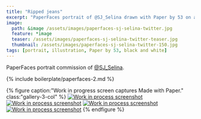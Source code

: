 ```yaml
---
title: "Ripped jeans"
excerpt: "PaperFaces portrait of @SJ_Selina drawn with Paper by 53 on an iPad."
image: 
  path: &image /assets/images/paperfaces-sj-selina-twitter.jpg 
  feature: *image
  teaser: /assets/images/paperfaces-sj-selina-twitter-teaser.jpg
  thumbnail: /assets/images/paperfaces-sj-selina-twitter-150.jpg
tags: [portrait, illustration, Paper by 53, black and white]
---
```


PaperFaces portrait commission of [@SJ_Selina](https://twitter.com/SJ_Selina).

{% include boilerplate/paperfaces-2.md %}

{% figure caption:"Work in progress screen captures Made with Paper." class:"gallery-3-col" %}
[![Work in process screenshot](/assets/images/paperfaces-sj-selina-process-1-600.jpg)](/assets/images/paperfaces-sj-selina-process-1-lg.jpg) [![Work in process screenshot](/assets/images/paperfaces-sj-selina-process-2-600.jpg)](/assets/images/paperfaces-sj-selina-process-2-lg.jpg) [![Work in process screenshot](/assets/images/paperfaces-sj-selina-process-3-600.jpg)](/assets/images/paperfaces-sj-selina-process-3-lg.jpg) [![Work in process screenshot](/assets/images/paperfaces-sj-selina-process-4-600.jpg)](/assets/images/paperfaces-sj-selina-process-4-lg.jpg)
{% endfigure %}
